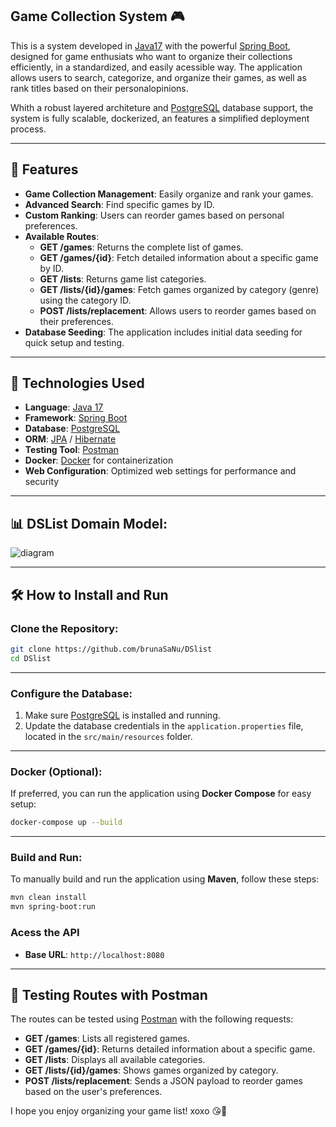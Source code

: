 ## Game Collection System 🎮

This is a system developed in [Java17](https://www.oracle.com/java/technologies/javase-downloads.html) with the powerful [Spring Boot](https://spring.io/projects/spring-boot), designed for game enthusiats who want to organize their collections efficiently, in a standardized, and easily acessible way. The application allows users to search, categorize, and organize their games, as well as rank titles based on their personalopinions.

Whith a robust layered architeture and [PostgreSQL](https://www.postgresql.org/) database support, the system is fully scalable, dockerized, an features a simplified deployment process.

---

## 📝 Features

- **Game Collection Management**: Easily organize and rank your games.  
- **Advanced Search**: Find specific games by ID.  
- **Custom Ranking**: Users can reorder games based on personal preferences.  
- **Available Routes**:  
  - **GET /games**: Returns the complete list of games.  
  - **GET /games/{id}**: Fetch detailed information about a specific game by ID.  
  - **GET /lists**: Returns game list categories.  
  - **GET /lists/{id}/games**: Fetch games organized by category (genre) using the category ID.  
  - **POST /lists/replacement**: Allows users to reorder games based on their preferences.  
- **Database Seeding**: The application includes initial data seeding for quick setup and testing.  

---

## 🚀 Technologies Used

- **Language**: [Java 17](https://www.oracle.com/java/technologies/javase-downloads.html)  
- **Framework**: [Spring Boot](https://spring.io/projects/spring-boot)  
- **Database**: [PostgreSQL](https://www.postgresql.org/)  
- **ORM**: [JPA](https://jakarta.ee/specifications/persistence/3.0/) / [Hibernate](https://hibernate.org/)  
- **Testing Tool**: [Postman](https://www.postman.com/)  
- **Docker**: [Docker](https://www.docker.com/) for containerization  
- **Web Configuration**: Optimized web settings for performance and security

---

## 📊 DSList Domain Model:
![diagram](https://github.com/user-attachments/assets/b45e8eb9-1b22-41cd-95ae-4d1b31189fe9)


---

## 🛠️ How to Install and Run

### Clone the Repository:
```bash
git clone https://github.com/brunaSaNu/DSlist
cd DSlist
```
---

### Configure the Database:

1. Make sure [PostgreSQL](https://www.postgresql.org/) is installed and running.  
2. Update the database credentials in the `application.properties` file, located in the `src/main/resources` folder.

---

### Docker (Optional):

If preferred, you can run the application using **Docker Compose** for easy setup:  

```bash
docker-compose up --build
```

---
### Build and Run:

To manually build and run the application using **Maven**, follow these steps:  

```bash
mvn clean install
mvn spring-boot:run
```
### Acess the API

- **Base URL**: `http://localhost:8080`

---

## 🧪 Testing Routes with Postman

The routes can be tested using [Postman](https://www.postman.com/) with the following requests:

- **GET /games**: Lists all registered games.  
- **GET /games/{id}**: Returns detailed information about a specific game.  
- **GET /lists**: Displays all available categories.  
- **GET /lists/{id}/games**: Shows games organized by category.  
- **POST /lists/replacement**: Sends a JSON payload to reorder games based on the user's preferences.


I hope you enjoy organizing your game list! xoxo 😘💅
